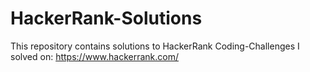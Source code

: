 # HackerRank-Solutions

This repository contains solutions to HackerRank Coding-Challenges I solved on: https://www.hackerrank.com/
